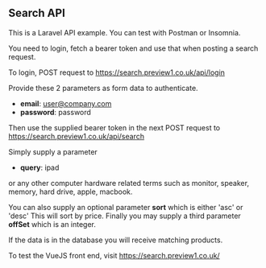 ## Search API

This is a Laravel API example. You can test with Postman or Insomnia.

You need to login, fetch a bearer token and use that when posting a search request.

To login, POST request to https://search.preview1.co.uk/api/login

Provide these 2 parameters as form data to authenticate.
- **email**: user@company.com
- **password**: password

Then use the supplied bearer token in the next POST request to https://search.preview1.co.uk/api/search

Simply supply a parameter 
- **query**: ipad 

or any other computer hardware related terms such as monitor, speaker, memory, hard drive, apple, macbook.

You can also supply an optional parameter **sort** which is either 'asc' or 'desc'
This will sort by price.
Finally you may supply a third parameter **offSet** which is an integer.

If the data is in the database you will receive matching products.

To test the VueJS front end, visit https://search.preview1.co.uk/
